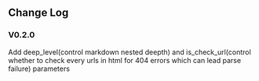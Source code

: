 ## Change Log
### V0.2.0
Add deep_level(control markdown nested deepth) and is_check_url(control whether to check every urls in html for 404 errors which can lead parse failure) parameters
